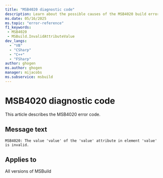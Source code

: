 ```yaml
---
title: "MSB4020 diagnostic code"
description: Learn about the possible causes of the MSB4020 build error, and get troubleshooting tips.
ms.date: 05/16/2025
ms.topic: "error-reference"
f1_keywords:
 - MSB4020
 - MSBuild.InvalidAttributeValue
dev_langs:
  - "VB"
  - "CSharp"
  - "C++"
  - "FSharp"
author: ghogen
ms.author: ghogen
manager: mijacobs
ms.subservice: msbuild
---
```


# MSB4020 diagnostic code

<!-- :::ErrorDefinitionDescription::: -->
<!-- :::editable-content name="introDescription"::: -->
This article describes the MSB4020 error code.
<!-- :::editable-content-end::: -->

## Message text

<!-- :::editable-content name="messageText"::: -->
`MSB4020: The value 'value' of the 'value' attribute in element 'value' is invalid.`
<!-- :::editable-content-end::: -->
<!-- MSB4020: The value "{0}" of the "{1}" attribute in element <{2}> is invalid. -->

<!-- :::editable-content name="postOutputDescription"::: -->
<!--
{StrBegin="MSB4020: "}UE: This is a generic message that is displayed when we find a project element with an incorrect value for one of its
    attributes e.g. <Import Project=""> -- the value of Project should not be an empty string.
-->
<!-- :::editable-content-end::: -->
<!-- :::ErrorDefinitionDescription-end::: -->

## Applies to

All versions of MSBuild
